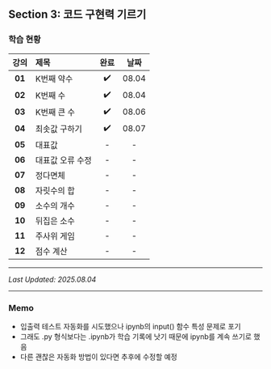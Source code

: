 ## Section 3: 코드 구현력 기르기

### 학습 현황

| 강의 | 제목 | 완료 | 날짜 |
|:---:|:---|:---:|:---:|
| **01** | K번째 약수 | ✔️ | 08.04 |
| **02** | K번째 수 | ✔️ | 08.04 |
| **03** | K번째 큰 수 | ✔️ | 08.06 |
| **04** | 최솟값 구하기 | ✔️ | 08.07 |
| **05** | 대표값 | - | - |
| **06** | 대표값 오류 수정 | - | - |
| **07** | 정다면체 | - | - |
| **08** | 자릿수의 합 | - | - |
| **09** | 소수의 개수 | - | - |
| **10** | 뒤집은 소수 | - | - |
| **11** | 주사위 게임 | - | - |
| **12** | 점수 계산 | - | - |

---

*Last Updated: 2025.08.04*

---

### Memo

- 입출력 테스트 자동화를 시도했으나 ipynb의 input() 함수 특성 문제로 포기
- 그래도 .py 형식보다는 .ipynb가 학습 기록에 낫기 때문에 ipynb를 계속 쓰기로 했음
- 다른 괜찮은 자동화 방법이 있다면 추후에 수정할 예정